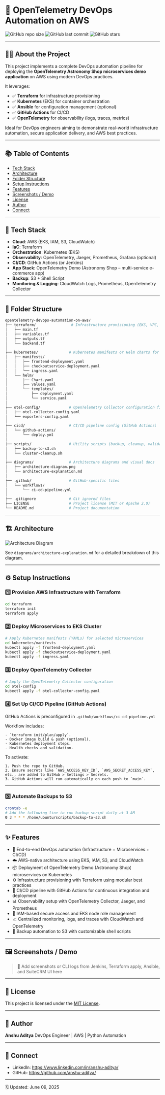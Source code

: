 # 🚀 OpenTelemetry DevOps Automation on AWS

![GitHub repo size](https://img.shields.io/github/repo-size/your-username/opentelemetry-devops-automation-on-aws)
![GitHub last commit](https://img.shields.io/github/last-commit/your-username/opentelemetry-devops-automation-on-aws)
![GitHub stars](https://img.shields.io/github/stars/your-username/opentelemetry-devops-automation-on-aws?style=social)

---

## 🧑‍💻 About the Project

This project implements a complete DevOps automation pipeline for deploying the **OpenTelemetry Astronomy Shop microservices demo application** on AWS using modern DevOps practices.

It leverages:

- ✅ **Terraform** for infrastructure provisioning
- ✅ **Kubernetes** (EKS) for container orchestration
- ✅ **Ansible** for configuration management (optional)
- ✅ **GitHub Actions** for CI/CD
- ✅ **OpenTelemetry** for observability (logs, traces, metrics)

Ideal for DevOps engineers aiming to demonstrate real-world infrastructure automation, secure application delivery, and AWS best practices.

---

## 📚 Table of Contents

- [Tech Stack](#-tech-stack)
- [Architecture](#-architecture)
- [Folder Structure](#-folder-structure)
- [Setup Instructions](#-setup-instructions)
- [Features](#-features)
- [Screenshots / Demo](#-screenshots--demo)
- [License](#-license)
- [Author](#-author)
- [Connect](#-connect)

---

## 🚀 Tech Stack

- **Cloud**: AWS (EKS, IAM, S3, CloudWatch)
- **IaC**: Terraform
- **Orchestration**: Kubernetes (EKS)
- **Observability**: OpenTelemetry, Jaeger, Prometheus, Grafana (optional)
- **CI/CD**: GitHub Actions (or Jenkins)
- **App Stack**: OpenTelemetry Demo (Astronomy Shop – multi-service e-commerce app)
- **Backup**: S3 + Shell Script
- **Monitoring & Logging**: CloudWatch Logs, Prometheus, OpenTelemetry Collector

---

## 🧱 Folder Structure

```bash
opentelemetry-devops-automation-on-aws/
├── terraform/                # Infrastructure provisioning (EKS, VPC, IAM, S3, CloudWatch)
│   ├── main.tf
│   ├── variables.tf
│   ├── outputs.tf
│   └── backend.tf
│
├── kubernetes/              # Kubernetes manifests or Helm charts for OpenTelemetry Demo
│   ├── manifests/
│   │   ├── frontend-deployment.yaml
│   │   ├── checkoutservice-deployment.yaml
│   │   └── ingress.yaml
│   └── helm/
│       ├── Chart.yaml
│       ├── values.yaml
│       └── templates/
│           ├── deployment.yaml
│           └── service.yaml
│
├── otel-config/             # OpenTelemetry Collector configuration files
│   ├── otel-collector-config.yaml
│   └── exporters-config.yaml
│
├── cicd/                    # CI/CD pipeline config (GitHub Actions)
│   └── github-actions/
│       └── deploy.yml
│
├── scripts/                 # Utility scripts (backup, cleanup, validation)
│   ├── backup-to-s3.sh
│   └── cluster-cleanup.sh
│
├── diagrams/                # Architecture diagrams and visual docs
│   ├── architecture-diagram.png
│   └── architecture-explanation.md
│
├── .github/                 # GitHub-specific files
│   └── workflows/
│       └── ci-cd-pipeline.yml
│
├── .gitignore               # Git ignored files
├── LICENSE                  # Project license (MIT or Apache 2.0)
└── README.md                # Project documentation

```

---

## 🏗 Architecture

![Architecture Diagram](diagrams/architecture-diagram.png)

See `diagrams/architecture-explanation.md` for a detailed breakdown of this diagram.

---

## ⚙️ Setup Instructions

### 1️⃣ Provision AWS Infrastructure with Terraform

```bash
cd terraform
terraform init
terraform apply
```

### 2️⃣ Deploy Microservices to EKS Cluster

```bash
# Apply Kubernetes manifests (YAMLs) for selected microservices
cd kubernetes/manifests
kubectl apply -f frontend-deployment.yaml
kubectl apply -f checkoutservice-deployment.yaml
kubectl apply -f ingress.yaml
```

### 3️⃣ Deploy OpenTelemetry Collector

```bash
# Apply the OpenTelemetry Collector configuration
cd otel-config
kubectl apply -f otel-collector-config.yaml
```

### 4️⃣ Set Up CI/CD Pipeline (GitHub Actions)

GitHub Actions is preconfigured in `.github/workflows/ci-cd-pipeline.yml`

Workflow includes:

    - `terraform init/plan/apply`.
    - Docker image build & push (optional).
    - Kubernetes deployment steps.
    - Health checks and validation.

To activate:

    1. Push the repo to GitHub.
    2. Ensure secrets like `AWS_ACCESS_KEY_ID`, `AWS_SECRET_ACCESS_KEY`, etc., are added to GitHub > Settings > Secrets.
    3. GitHub Actions will run automatically on each push to `main`.

---

### 5️⃣ Automate Backups to S3

```bash
crontab -e
# Add the following line to run backup script daily at 3 AM
0 3 * * * /home/ubuntu/scripts/backup-to-s3.sh
```

---

## ✨ Features

- 🔁 End-to-end DevOps automation (Infrastructure + Microservices + CI/CD)
- ☁️ AWS-native architecture using EKS, IAM, S3, and CloudWatch
- 📦 Deployment of OpenTelemetry Demo (Astronomy Shop) microservices on Kubernetes
- ⚙️ Infrastructure provisioning with Terraform using modular best practices
- 🚀 CI/CD pipeline with GitHub Actions for continuous integration and deployment
- 📊 Observability setup with OpenTelemetry Collector, Jaeger, and Prometheus
- 🔐 IAM-based secure access and EKS node role management
- 📈 Centralized monitoring, logs, and traces with CloudWatch and OpenTelemetry
- 💾 Backup automation to S3 with customizable shell scripts

---

## 🖼 Screenshots / Demo

> 📌 Add screenshots or CLI logs from Jenkins, Terraform apply, Ansible, and SuiteCRM UI here

---

## 🪪 License

This project is licensed under the [MIT License](LICENSE).

---

## 👤 Author

**Anshu Aditya**
DevOps Engineer | AWS | Python Automation

---

## 💬 Connect

- LinkedIn: https://www.linkedin.com/in/anshu-aditya/
- GitHub: https://github.com/anshu-aditya/

---

🗓 Updated: June 09, 2025

```

```
